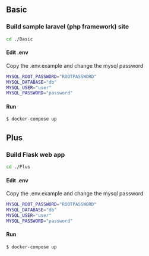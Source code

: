 ## Basic
### Build sample laravel (php framework) site
```bash
cd ./Basic
```
#### Edit .env
Copy the .env.example and change the mysql password
```bash
MYSQL_ROOT_PASSWORD="ROOTPASSWORD"
MYSQL_DATABASE="db"
MYSQL_USER="user"
MYSQL_PASSWORD="password"
```

#### Run
```bash
$ docker-compose up
```
## Plus
### Build Flask web app
```bash
cd ./Plus
```
#### Edit .env
Copy the .env.example and change the mysql password
```bash
MYSQL_ROOT_PASSWORD="ROOTPASSWORD"
MYSQL_DATABASE="db"
MYSQL_USER="user"
MYSQL_PASSWORD="password"
```
#### Run
```bash
$ docker-compose up
```